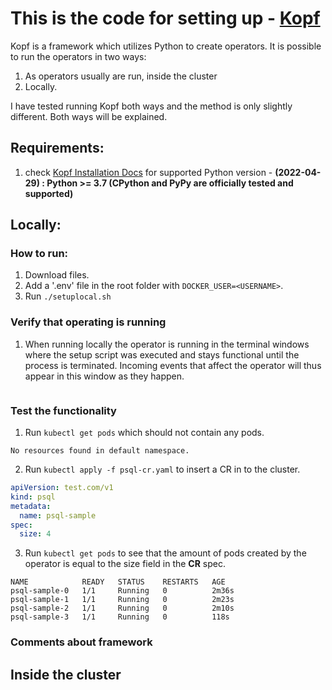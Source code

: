 # This is the code for setting up - [Kopf](https://github.com/nolar/kopf)

Kopf is a framework which utilizes Python to create operators. It is possible to run the operators in two ways:
1. As operators usually are run, inside the cluster
2. Locally.

I have tested running Kopf both ways and the method is only slightly different. Both ways will be explained.


## Requirements:
1. check [Kopf Installation Docs]() for supported Python version - **(2022-04-29) : Python >= 3.7 (CPython and PyPy are officially tested and supported)**

## Locally:
### How to run:
1. Download files.
2. Add a '.env' file in the root folder with `DOCKER_USER=<USERNAME>`.
3. Run `./setuplocal.sh`

### Verify that operating is running
1. When running locally the operator is running in the terminal windows where the setup script was executed and stays functional until the process is terminated. Incoming events that affect the operator will thus appear in this window as they happen.
```console

```

### Test the functionality
1. Run `kubectl get pods` which should not contain any pods.
```console
No resources found in default namespace.
```
2. Run `kubectl apply -f psql-cr.yaml` to insert a CR in to the cluster.
```yaml
apiVersion: test.com/v1
kind: psql
metadata:
  name: psql-sample
spec:
  size: 4
```
3. Run `kubectl get pods` to see that the amount of pods created by the operator is equal to the size field in the **CR** spec.
```console
NAME            READY   STATUS    RESTARTS   AGE
psql-sample-0   1/1     Running   0          2m36s
psql-sample-1   1/1     Running   0          2m23s
psql-sample-2   1/1     Running   0          2m10s
psql-sample-3   1/1     Running   0          118s
```
### Comments about framework

## Inside the cluster
